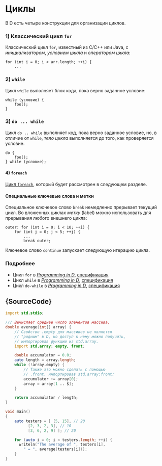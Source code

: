 # Циклы

В D есть четыре конструкции для организации циклов.

### 1) Классический цикл `for`

Классический цикл `for`, известный из C/C++ или Java, с
_инициализатором_, _условием цикла_ и _оператором цикла_:

    for (int i = 0; i < arr.length; ++i) {
        ...

### 2) `while`

Цикл `while` выполняет блок кода, пока верно заданное условие:

    while (условие) {
        foo();
    }

### 3) `do ... while`

Цикл `do .. while` выполняет код, пока верно заданное условие, но, в
отличие от `while`, _тело цикла_ выполняется до того, как проверяется условие.

    do {
        foo();
    } while (условие);

#### 4) `foreach`

[Цикл `foreach`](basics/foreach), который будет рассмотрен в следующем разделе.

#### Специальные ключевые слова и метки

Специальное ключевое слово `break` немедленно прерывает текущий цикл.
Во вложенных циклах _метку_ (label) можно использовать для прерывания
любого внешнего цикла:

    outer: for (int i = 0; i < 10; ++i) {
        for (int j = 0; j < 5; ++j) {
            ...
            break outer;

Ключевое слово `continue` запускает следующую итерацию цикла.

### Подробнее

- Цикл `for` в [_Programming in D_](http://ddili.org/ders/d.en/for.html), [спецификация](https://dlang.org/spec/statement.html#ForStatement)
- Цикл `while` в [_Programming in D_](http://ddili.org/ders/d.en/while.html), [спецификация](https://dlang.org/spec/statement.html#WhileStatement)
- Цикл `do-while` в [_Programming in D_](http://ddili.org/ders/d.en/do_while.html), [спецификация](https://dlang.org/spec/statement.html#do-statement)

## {SourceCode}

```d
import std.stdio;

/// Вычисляет среднее число элементов массива.
double average(int[] array) {
    // Свойство .empty для массивов не является
    // "родным" в D, но доступ к нему можно получить,
    // импортировав функцию из std.array.
    import std.array: empty, front;

    double accumulator = 0.0;
    auto length = array.length;
    while (!array.empty) {
        // Также это можно сделать с помощью
        // .front, импортировав std.array:front;
        accumulator += array[0];
        array = array[1 .. $];
    }

    return accumulator / length;
}

void main()
{
    auto testers = [ [5, 15], // 20
          [2, 3, 2, 3], // 10
          [3, 6, 2, 9] ]; // 20

    for (auto i = 0; i < testers.length; ++i) {
      writeln("The average of ", testers[i],
        " = ", average(testers[i]));
    }
}
```
